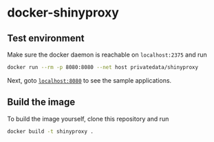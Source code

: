 # docker-shinyproxy

## Test environment
Make sure the docker daemon is reachable on `localhost:2375`
and run

```bash
docker run --rm -p 8080:8080 --net host privatedata/shinyproxy
```

Next, goto [`localhost:8080`](http://localhost:8080/) to see the sample applications.

## Build the image
To build the image yourself, clone this repository and run

```bash
docker build -t shinyproxy .
```
